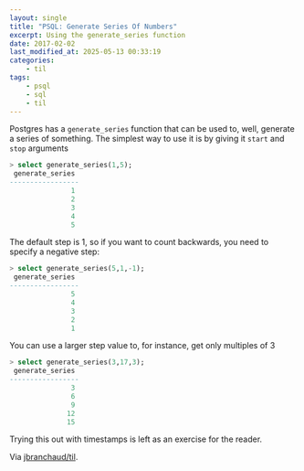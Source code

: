 ```yaml
---
layout: single
title: "PSQL: Generate Series Of Numbers"
excerpt: Using the generate_series function
date: 2017-02-02
last_modified_at: 2025-05-13 00:33:19
categories:
    - til
tags:
    - psql
    - sql
    - til
---
```


Postgres has a `generate_series` function that can be used to, well,
generate a series of something. The simplest way to use it is by giving it
`start` and `stop` arguments

```sql
> select generate_series(1,5);
 generate_series
-----------------
               1
               2
               3
               4
               5
```

The default step is 1, so if you want to count backwards, you need to
specify a negative step:

```sql
> select generate_series(5,1,-1);
 generate_series
-----------------
               5
               4
               3
               2
               1
```

You can use a larger step value to, for instance, get only multiples of 3

```sql
> select generate_series(3,17,3);
 generate_series
-----------------
               3
               6
               9
              12
              15
```

Trying this out with timestamps is left as an exercise for the reader.

Via [jbranchaud/til](https://github.com/jbranchaud/til).
